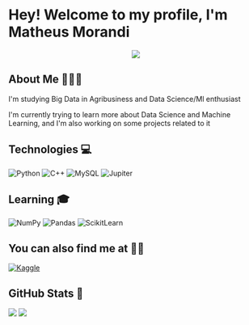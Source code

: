 # Hey! Welcome to my profile, I'm Matheus Morandi

<div align="center">
<img src="https://media.giphy.com/media/Qd1Q7GufzYeE84FQGI/giphy.gif">
</div>

## About Me 👨🏻‍💻

I'm studying Big Data in Agribusiness and Data Science/Ml enthusiast

I'm currently trying to learn more about Data Science and Machine Learning, and I'm also working on some projects related to it

## Technologies 💻

![Python](https://img.shields.io/badge/Python-3776AB?style=for-the-badge&logo=python&logoColor=white)
![C++](https://img.shields.io/badge/C%2B%2B-00599C?style=for-the-badge&logo=c%2B%2B&logoColor=white)
![MySQL](https://img.shields.io/badge/MySQL-005C84?style=for-the-badge&logo=mysql&logoColor=white)
![Jupiter](https://camo.githubusercontent.com/75251632e9c74475dfb9c8a4f17b34792226384fe87ff456cb8603b4e94a15bf/68747470733a2f2f696d672e736869656c64732e696f2f62616467652f4a7570797465722d4633373632362e7376673f267374796c653d666f722d7468652d6261646765266c6f676f3d4a757079746572266c6f676f436f6c6f723d7768697465)

## Learning 🎓

![NumPy](https://img.shields.io/badge/Numpy-777BB4?style=for-the-badge&logo=numpy&logoColor=white)
![Pandas](https://img.shields.io/badge/Pandas-2C2D72?style=for-the-badge&logo=pandas&logoColor=white)
![ScikitLearn](https://img.shields.io/badge/scikit_learn-F7931E?style=for-the-badge&logo=scikit-learn&logoColor=white)



## You can also find me at 🤙🏻

[![Kaggle](https://img.shields.io/badge/Kaggle-20BEFF?style=for-the-badge&logo=Kaggle&logoColor=white)](https://www.kaggle.com/matheusmorandi)


## GitHub Stats 🌟
![](https://github-readme-stats-git-masterrstaa-rickstaa.vercel.app/api?username=MatheusMorandi&theme=radical)
![](https://github-readme-stats.vercel.app/api/top-langs?username=MatheusMorandi&layout=compact&theme=radical)


